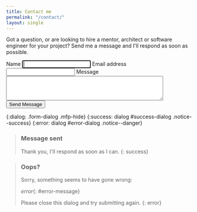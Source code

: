 ```yaml
---
title: Contact me
permalink: "/contact/"
layout: single
---
```


Got a question, or are looking to hire a mentor, architect or software engineer
for your project? Send me a message and I'll respond as soon as possible.

<form
  class="contactForm" action="https://formcarry.com/s/_gvUjmYMWuY"
  method="POST" accept-charset="UTF-8"
  data-success="#success-dialog"
  data-error="#error-dialog"
  data-error-text="#error-message">
  <label for="contact_name">Name
  <input type="text" id="contact_name" maxlength="false"
    required="required" name="name" autofocus="true"></label>
  <label for="contact_email">Email address
  <input type="email" id="contact_email" maxlength="false"
    required="required" name="email"></label>
  <label for="contact_message">Message
  <textarea minlength="20" maxlength="500" type="comment" cols="50" rows="4"
    id="contact_message" required="required"
    name="message"></textarea></label>
  <input type="hidden" name="_gotcha">
  <input type="hidden" id="captchaResponse" name="g-recaptcha-response">
  <button type="submit">Send Message</button>
</form>

{:dialog: .form-dialog .mfp-hide}
{:success: dialog #success-dialog .notice--success}
{:error: dialog #error-dialog .notice--danger}

> ### Message sent
> 
> Thank you, I'll respond as soon as I can.
{: success}

> ### Oops?
> 
> Sorry, something seems to have gone wrong:  
>
> *error*{: #error-message}  
>
> Please close this dialog and try submitting again.
{: error}
